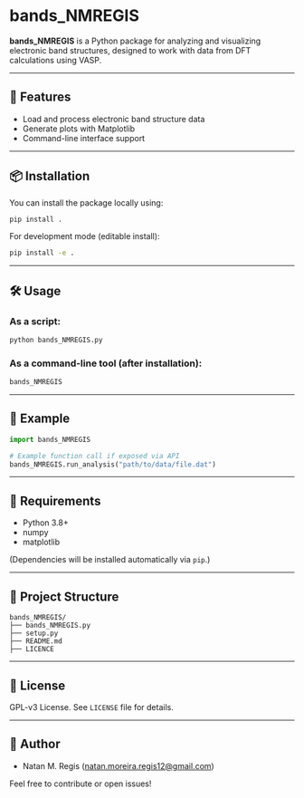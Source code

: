 # bands_NMREGIS

**bands_NMREGIS** is a Python package for analyzing and visualizing electronic band structures, designed to work with data from DFT calculations using VASP.

---

## 🚀 Features

- Load and process electronic band structure data
- Generate plots with Matplotlib
- Command-line interface support

---

## 📦 Installation

You can install the package locally using:

```bash
pip install .
```

For development mode (editable install):

```bash
pip install -e .
```

---

## 🛠️ Usage

### As a script:

```bash
python bands_NMREGIS.py
```

### As a command-line tool (after installation):

```bash
bands_NMREGIS
```

---

## 📄 Example

```python
import bands_NMREGIS

# Example function call if exposed via API
bands_NMREGIS.run_analysis("path/to/data/file.dat")
```

---

## 🧩 Requirements

- Python 3.8+
- numpy
- matplotlib

(Dependencies will be installed automatically via `pip`.)

---

## 📁 Project Structure

```
bands_NMREGIS/
├── bands_NMREGIS.py
├── setup.py
├── README.md
├── LICENCE
```

---

## 📃 License

GPL-v3 License. See `LICENSE` file for details.

---

## 👤 Author

- Natan M. Regis (natan.moreira.regis12@gmail.com)

Feel free to contribute or open issues!